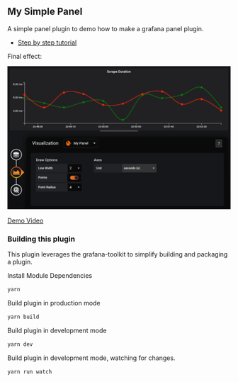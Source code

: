 ## My Simple Panel

A simple panel plugin to demo how to make a grafana panel plugin.

- [Step by step tutorial](./notes/how-make-a-grafana-panel-plugin.md)

Final effect:

![](./notes/assets/grafana-my-panel-final.png)

[Demo Video](https://youtu.be/kJsZy8M5eNU)

### Building this plugin

This plugin leverages the grafana-toolkit to simplify building and packaging a plugin.

Install Module Dependencies

```BASH
yarn
```

Build plugin in production mode

```BASH
yarn build
```

Build plugin in development mode

```BASH
yarn dev
```

Build plugin in development mode, watching for changes.

```BASH
yarn run watch
```
